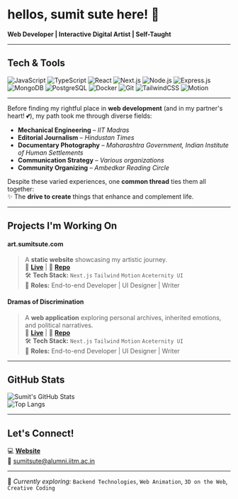 # hellos, sumit sute here! 🌱

**Web Developer | Interactive Digital Artist | Self-Taught**

---

## Tech & Tools

![JavaScript](https://img.shields.io/badge/JavaScript-F7DF1E?style=flat-square&logo=javascript&logoColor=black)  ![TypeScript](https://img.shields.io/badge/TypeScript-3178C6?style=flat-square&logo=typescript&logoColor=white)  ![React](https://img.shields.io/badge/React-61DAFB?style=flat-square&logo=react&logoColor=black)  ![Next.js](https://img.shields.io/badge/Next.js-000000?style=flat-square&logo=nextdotjs&logoColor=white)  ![Node.js](https://img.shields.io/badge/Node.js-339933?style=flat-square&logo=nodedotjs&logoColor=white)  ![Express.js](https://img.shields.io/badge/Express.js-000000?style=flat-square&logo=express&logoColor=white)  ![MongoDB](https://img.shields.io/badge/MongoDB-47A248?style=flat-square&logo=mongodb&logoColor=white)  ![PostgreSQL](https://img.shields.io/badge/PostgreSQL-4169E1?style=flat-square&logo=postgresql&logoColor=white)  ![Docker](https://img.shields.io/badge/Docker-2496ED?style=flat-square&logo=docker&logoColor=white)  ![Git](https://img.shields.io/badge/Git-F05032?style=flat-square&logo=git&logoColor=white)  ![TailwindCSS](https://img.shields.io/badge/TailwindCSS-06B6D4?style=flat-square&logo=tailwindcss&logoColor=white)  ![Motion](https://img.shields.io/badge/Motion-ED2590?style=flat-square&logo=framer&logoColor=white)  

---

Before finding my rightful place in **web development** (and in my partner's heart! 💕), my path took me through diverse fields:  

- **Mechanical Engineering** – *IIT Madras*  
- **Editorial Journalism** – *Hindustan Times*  
- **Documentary Photography** – *Maharashtra Government, Indian Institute of Human Settlements*  
- **Communication Strategy** – *Various organizations*  
- **Community Organizing** – *Ambedkar Reading Circle*  

Despite these varied experiences, one **common thread** ties them all together:  
✨ The **drive to create** things that enhance and complement life.  

---

## Projects I'm Working On

#### art.sumitsute.com
> A **static website** showcasing my artistic journey.  
🔗 **[Live](https://art.sumitsute.com)** | 📂 **[Repo](https://github.com/sutesumit/jaybhim_affirma)**  
🛠 **Tech Stack:** `Next.js` `Tailwind` `Motion` `Aceternity UI`  
📌 **Roles:** End-to-end Developer | UI Designer | Writer  

#### Dramas of Discrimination
> A **web application** exploring personal archives, inherited emotions, and political narratives.  
🔗 **[Live](https://www.dod.sumitsute.com/)** | 📂 **[Repo](https://github.com/sutesumit/dodpage)**  
🛠 **Tech Stack:** `Next.js` `Tailwind` `Motion` `Aceternity UI`  
📌 **Roles:** End-to-end Developer | UI Designer | Writer  

---

## GitHub Stats

![Sumit's GitHub Stats](https://github-readme-stats.vercel.app/api?username=sutesumit&show_icons=true&theme=radical)  
![Top Langs](https://github-readme-stats.vercel.app/api/top-langs/?username=sutesumit&layout=compact&theme=radical)  

---

## Let's Connect!

💻 **[Website](https://sumitsute.com)**  
📧 sumitsute@alumni.iitm.ac.in  

---

🔧 *Currently exploring:* `Backend Technologies`, `Web Animation`, `3D on the Web`, `Creative Coding`
